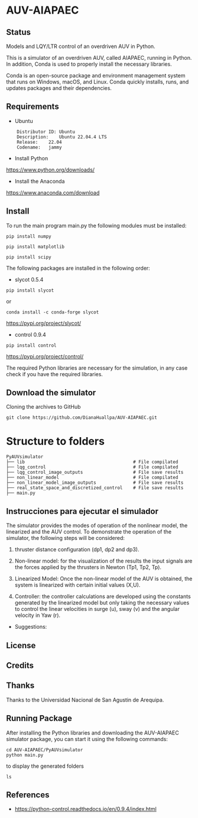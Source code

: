 # AUV-AIAPAEC
## Status
Models and LQY/LTR control of an overdriven AUV in Python.

This is a simulator of an overdriven AUV, called AIAPAEC, running in Python. In addition, Conda is used to properly install the necessary libraries.

Conda is an open-source package and environment management system that runs on Windows, macOS, and Linux. Conda quickly installs, runs, and updates packages and their dependencies. 

## Requirements
- Ubuntu
```
    Distributor ID:	Ubuntu
    Description:	Ubuntu 22.04.4 LTS
    Release:	22.04
    Codename:	jammy
```
- Install Python

https://www.python.org/downloads/

- Install the Anaconda 

https://www.anaconda.com/download

## Install
To run the main program main.py the following modules must be installed:
```
pip install numpy
```
```
pip install matplotlib
```
```
pip install scipy 
```

The following packages are installed in the following order:

- slycot 0.5.4
```
pip install slycot
```
or 
```
conda install -c conda-forge slycot
```
https://pypi.org/project/slycot/


- control  0.9.4
```
pip install control
```
https://pypi.org/project/control/


The required Python libraries are necessary for the simulation, in any case check if you have the required libraries.

## Download the simulator
Cloning the archives to GitHub
```
git clone https://github.com/DianaHuallpa/AUV-AIAPAEC.git
```

# Structure to folders

    PyAUVsimulator
    ├── lib                                         # File compilated
    ├── lqg_control                                 # File compilated
    ├── lqg_control_image_outputs                   # File save results
    ├── non_linear_model                            # File compilated
    ├── non_linear_model_image_outputs              # File save results
    ├── real_state_space_and_discretized_control    # File save results
    ├── main.py  

## Instrucciones para ejecutar el simulador
The simulator provides the modes of operation of the nonlinear model, the linearized and the AUV control. To demonstrate the operation of the simulator, the following steps will be considered:

1. thruster distance configuration (dp1, dp2 and dp3).

2. Non-linear model: for the visualization of the results the input signals are the forces applied by the thrusters in Newton (Tp1, Tp2, Tp).

3. Linearized Model: Once the non-linear model of the AUV is obtained, the system is linearized with certain initial values (X,U).

4. Controller: the controller calculations are developed using the constants generated by the linearized model but only taking the necessary values to control the linear velocities in surge (u), sway (v) and the angular velocity in Yaw (r).

* Suggestions: 


## License


## Credits


## Thanks

Thanks to the Universidad Nacional de San Agustin de Arequipa.

## Running Package

After installing the Python libraries and downloading the AUV-AIAPAEC simulator package, you can start it using the following commands:
```
cd AUV-AIAPAEC/PyAUVsimulator
python main.py
```
to display the generated folders 

```
ls
```

## References
* https://python-control.readthedocs.io/en/0.9.4/index.html


